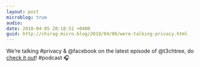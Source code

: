 ```yaml
---
layout: post
microblog: true
audio: 
date: 2018-04-05 20:18:51 +0400
guid: http://chirag.micro.blog/2018/04/06/were-talking-privacy.html
---
```

We’re talking #privacy & @facebook on the latest episode of @t3chtree, do [check it out](https://coffeeandicedtea.com/techtree/5)! 
#podcast 🎧

